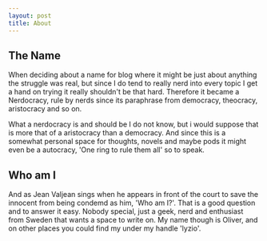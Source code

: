 ```yaml
---
layout: post
title: About
---
```


## The Name
When deciding about a name for blog where it might be just about anything the struggle was real, but since I do tend to really nerd into every topic I get a hand on trying it really shouldn't be that hard. Therefore it became a Nerdocracy, rule by nerds since its paraphrase from democracy, theocracy, aristocracy and so on.

What a nerdocracy is and should be I do not know, but i would suppose that is more that of a aristocracy than a democracy. And since this is a somewhat personal space for thoughts, novels and maybe pods it might even be a autocracy, 'One ring to rule them all' so to speak.

## Who am I
And as Jean Valjean sings when he appears in front of the court to save the innocent from being condemd as him, 'Who am I?'. That is a good question and to answer it easy. Nobody special, just a geek, nerd and enthusiast from Sweden that wants a space to write on. My name though is Oliver, and on other places you could find my under my handle 'lyzio'.
